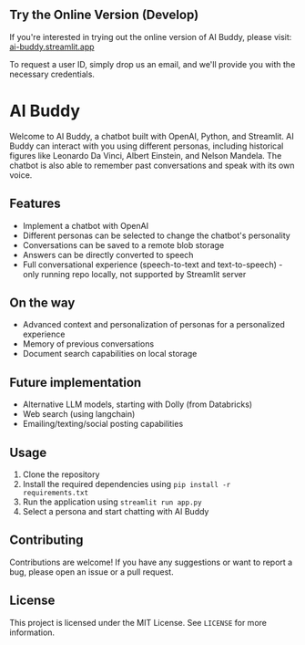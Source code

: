 ## Try the Online Version (Develop)

If you're interested in trying out the online version of AI Buddy, please visit: [ai-buddy.streamlit.app](https://ai-buddy.streamlit.app)

To request a user ID, simply drop us an email, and we'll provide you with the necessary credentials.

# AI Buddy

Welcome to AI Buddy, a chatbot built with OpenAI, Python, and Streamlit. AI Buddy can interact with you using different personas, including historical figures like Leonardo Da Vinci, Albert Einstein, and Nelson Mandela. The chatbot is also able to remember past conversations and speak with its own voice. 

## Features

- Implement a chatbot with OpenAI
- Different personas can be selected to change the chatbot's personality
- Conversations can be saved to a remote blob storage
- Answers can be directly converted to speech
- Full conversational experience (speech-to-text and text-to-speech) - only running repo locally, not supported by Streamlit server

## On the way

- Advanced context and personalization of personas for a personalized experience
- Memory of previous conversations
- Document search capabilities on local storage

## Future implementation

- Alternative LLM models, starting with Dolly (from Databricks)
- Web search (using langchain)
- Emailing/texting/social posting capabilities

## Usage

1. Clone the repository
2. Install the required dependencies using `pip install -r requirements.txt`
3. Run the application using `streamlit run app.py`
4. Select a persona and start chatting with AI Buddy

## Contributing

Contributions are welcome! If you have any suggestions or want to report a bug, please open an issue or a pull request.

## License

This project is licensed under the MIT License. See `LICENSE` for more information.


